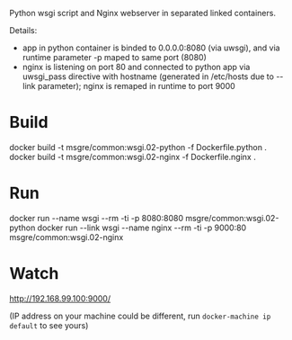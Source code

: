 Python wsgi script and Nginx webserver in separated linked containers.

Details:

* app in python container is binded to 0.0.0.0:8080 (via uwsgi), and via runtime
  parameter -p maped to same port (8080)
* nginx is listening on port 80 and connected to python app via uwsgi_pass
  directive with hostname (generated in /etc/hosts due to --link parameter);
  nginx is remaped in runtime to port 9000

# Build

docker build -t msgre/common:wsgi.02-python -f Dockerfile.python .
docker build -t msgre/common:wsgi.02-nginx -f Dockerfile.nginx .

# Run

docker run --name wsgi --rm -ti -p 8080:8080 msgre/common:wsgi.02-python
docker run --link wsgi --name nginx --rm -ti -p 9000:80 msgre/common:wsgi.02-nginx

# Watch

http://192.168.99.100:9000/

(IP address on your machine could be different, run `docker-machine ip default` to see yours)
